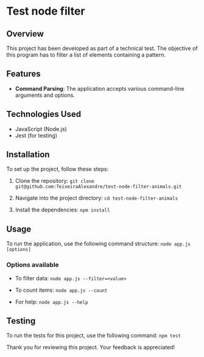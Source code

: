 # Test node filter

## Overview

This project has been developed as part of a technical test. The objective of this program has to filter a list of elements containing a pattern.

## Features

-   **Command Parsing**: The application accepts various command-line arguments and options.

## Technologies Used

-   JavaScript (Node.js)
-   Jest (for testing)

## Installation

To set up the project, follow these steps:

1.  Clone the repository:
    `git clone git@github.com:TeixeiraAlexandre/test-node-filter-animals.git` 
    
2.  Navigate into the project directory:
    `cd test-node-filter-animals` 
    
3.  Install the dependencies:
    `npm install` 
    

## Usage

To run the application, use the following command structure:
`node app.js [options]` 

### Options available

-   To filter data:
    `node app.js --filter=<value>` 
    
-   To count items:
    `node app.js --count` 
    
-   For help:
    `node app.js --help` 
    

## Testing

To run the tests for this project, use the following command:
`npm test` 

Thank you for reviewing this project. Your feedback is appreciated!